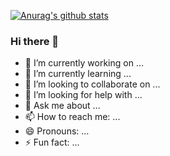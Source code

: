 [![Anurag's github stats](https://github-readme-stats.vercel.app/api?username=codero4ik)](https://github.com/anuraghazra/github-readme-stats)

### Hi there 👋

- 🔭 I’m currently working on ...
- 🌱 I’m currently learning ...
- 👯 I’m looking to collaborate on ...
- 🤔 I’m looking for help with ...
- 💬 Ask me about ...
- 📫 How to reach me: ...
- 😄 Pronouns: ...
- ⚡ Fun fact: ...
